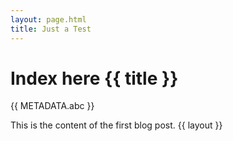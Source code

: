 ```yaml
---
layout: page.html
title: Just a Test
---
```


# Index here {{ title }}

{{ METADATA.abc }}

This is the content of the first blog post. {{ layout }}

